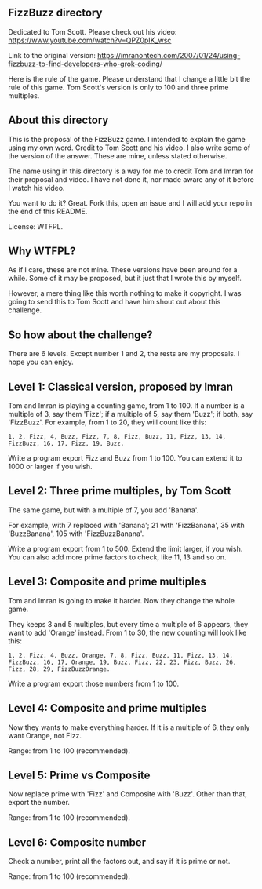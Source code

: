 ## FizzBuzz directory

Dedicated to Tom Scott. Please check out his video: https://www.youtube.com/watch?v=QPZ0pIK_wsc

Link to the original version: https://imranontech.com/2007/01/24/using-fizzbuzz-to-find-developers-who-grok-coding/

Here is the rule of the game. Please understand that I change a little bit the rule of this game. Tom Scott's version is only to 100 and three prime multiples.

## About this directory

This is the proposal of the FizzBuzz game. I intended to explain the game using my own word. Credit to Tom Scott and his video. I also write some of the version of the answer. These are mine, unless stated otherwise.

The name using in this directory is a way for me to credit Tom and Imran for their proposal and video. I have not done it, nor made aware any of it before I watch his video.

You want to do it? Great. Fork this, open an issue and I will add your repo in the end of this README.

License: WTFPL.

## Why WTFPL?
As if I care, these are not mine. These versions have been around for a while. Some of it may be proposed, but it just that I wrote this by myself.

However, a mere thing like this worth nothing to make it copyright. I was going to send this to Tom Scott and have him shout out about this challenge.

## So how about the challenge?
There are 6 levels. Except number 1 and 2, the rests are my proposals. I hope you can enjoy.

## Level 1: Classical version, proposed by Imran
Tom and Imran is playing a counting game, from 1 to 100. If a number is a multiple of 3, say them 'Fizz'; if a multiple of 5, say them 'Buzz'; if both, say 'FizzBuzz'. For example, from 1 to 20, they will count like this:

```
1, 2, Fizz, 4, Buzz, Fizz, 7, 8, Fizz, Buzz, 11, Fizz, 13, 14, FizzBuzz, 16, 17, Fizz, 19, Buzz.
```

Write a program export Fizz and Buzz from 1 to 100. You can extend it to 1000 or larger if you wish.

## Level 2: Three prime multiples, by Tom Scott

The same game, but with a multiple of 7, you add 'Banana'.

For example, with 7 replaced with 'Banana'; 21 with 'FizzBanana', 35 with 'BuzzBanana', 105 with 'FizzBuzzBanana'.

Write a program export from 1 to 500. Extend the limit larger, if you wish. You can also add more prime factors to check, like 11, 13 and so on.

## Level 3: Composite and prime multiples
Tom and Imran is going to make it harder. Now they change the whole game.

They keeps 3 and 5 multiples, but every time a multiple of 6 appears, they want to add 'Orange' instead. From 1 to 30, the new counting will look like this:

```
1, 2, Fizz, 4, Buzz, Orange, 7, 8, Fizz, Buzz, 11, Fizz, 13, 14, FizzBuzz, 16, 17, Orange, 19, Buzz, Fizz, 22, 23, Fizz, Buzz, 26, Fizz, 28, 29, FizzBuzzOrange.
```

Write a program export those numbers from 1 to 100.

## Level 4: Composite and prime multiples
Now they wants to make everything harder. If it is a multiple of 6, they only want Orange, not Fizz.

Range: from 1 to 100 (recommended).

## Level 5: Prime vs Composite
Now replace prime with 'Fizz' and Composite with 'Buzz'. Other than that, export the number.

Range: from 1 to 100 (recommended).

## Level 6: Composite number
Check a number, print all the factors out, and say if it is prime or not.

Range: from 1 to 100 (recommended).
